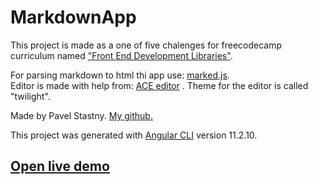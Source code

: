 # MarkdownApp

This project is made as a one of five chalenges for freecodecamp curriculum named ["Front End Development Libraries"](https://www.freecodecamp.org/learn/front-end-development-libraries/front-end-development-libraries-projects/build-a-markdown-previewer).

For parsing markdown to html thi app use: [marked.js](https://github.com/markedjs/marked).  
Editor is made with help from: [ACE editor](https://ace.c9.io/) . Theme for the editor is called "twilight".

Made by Pavel Stastny. <span class="d-inline-block">[My github.](https://github.com/PauliCZ44/)</span>

This project was generated with [Angular CLI](https://github.com/angular/angular-cli) version 11.2.10.

## [Open live demo](https://paulicz44.github.io/markdown-preview-angular/)